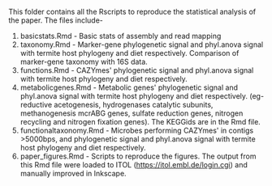 This folder contains all the Rscripts to reproduce the statistical analysis of the paper. The files include-
1. basicstats.Rmd - Basic stats of assembly and read mapping 
2. taxonomy.Rmd - Marker-gene phylogenetic signal and phyl.anova signal with termite host phylogeny and diet respectively. Comparison of marker-gene taxonomy with 16S data.
3. functions.Rmd - CAZYmes' phylogenetic signal and phyl.anova signal with termite host phylogeny and diet respectively.
4. metabolicgenes.Rmd - Metabolic genes' phylogenetic signal and phyl.anova signal with termite host phylogeny and diet respectively. (eg- reductive acetogenesis, hydrogenases catalytic subunits, methanogenesis mcrABG genes, sulfate reduction genes, nitrogen recycling and nitrogen fixation genes). The KEGGids are in the Rmd file.
5. functionaltaxonomy.Rmd - Microbes performing CAZYmes' in contigs >5000bps, and phylogenetic signal and phyl.anova signal with termite host phylogeny and diet respectively.
6. paper_figures.Rmd - Scripts to reproduce the figures. The output from this Rmd file were loaded to ITOL (https://itol.embl.de/login.cgi) and manually improved in Inkscape.
